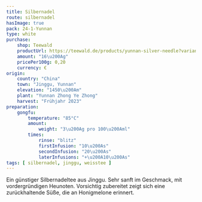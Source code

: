 ```yaml
---
title: Silbernadel
route: silbernadel
hasImage: true
pack: 24-1-Yunnan
type: white
purchase:
    shop: Teewald
    productUrl: https://teewald.de/products/yunnan-silver-needle?variant=39660853428281
    amount: "16\u200Ag"
    pricePer100g: 0,20
    currency: €
origin:
    country: "China" 
    town: "Jinggu, Yunnan"
    elevation: "1450\u200Am"
    plant: "Yunnan Zhong Ye Zhong"
    harvest: "Frühjahr 2023"
preparation:
    gongfu:
        temperature: "85°C"
        amount:
            weight: "3\u200Ag pro 100\u200Aml"
        times:
            rinse: "blitz"
            firstInfusion: "10\u200As"
            secondInfusion: "20\u200As"
            laterInfusions: "+\u200A10\u200As"
tags: [ silbernadel, jinggu, weisstee ]
---
```

Ein günstiger Silbernadeltee aus Jinggu. Sehr sanft im Geschmack, mit vordergründigen Heunoten. Vorsichtig zubereitet zeigt sich eine zurückhaltende Süße, die an Honigmelone erinnert.
